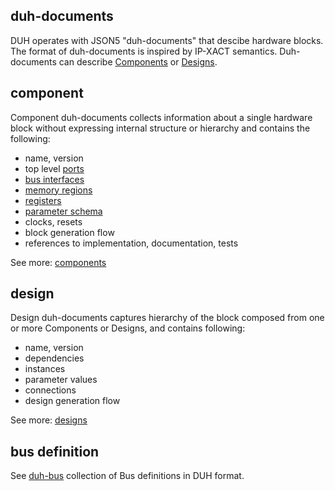 ## duh-documents

DUH operates with JSON5 "duh-documents" that descibe hardware blocks.  The
format of duh-documents is inspired by IP-XACT semantics.  Duh-documents
can describe [Components](component.md) or [Designs](design.md).

## component

Component duh-documents collects information about a single hardware block
without expressing internal structure or hierarchy and contains the
following:

  * name, version
  * top level [ports](component.md#ports)
  * [bus interfaces](component.md#bus-interfaces)
  * [memory regions](component.md#memory-regions)
  * [registers](component.md#registers)
  * [parameter schema](component.md#parameter-schema)
  * clocks, resets
  * block generation flow
  * references to implementation, documentation, tests

See more: [components](component.md)

## design

Design duh-documents captures hierarchy of the block composed from one or
more Components or Designs, and contains following:

  * name, version
  * dependencies
  * instances
  * parameter values
  * connections
  * design generation flow

See more: [designs](design.md)

## bus definition



See [duh-bus](https://github.com/sifive/duh-bus) collection of Bus definitions in DUH format.
